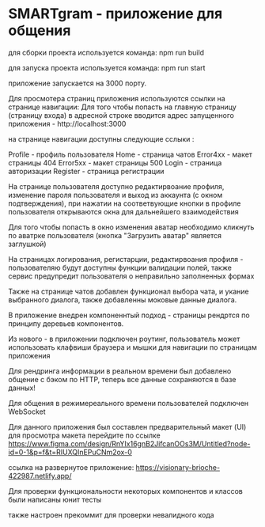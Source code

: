 # SMARTgram - приложение для общения

для сборки проекта используется команда:
npm run build

для запуска проекта используется команда:
npm run start

приложение запускается на 3000 порту.

Для просмотера страниц приложения используются ссылки на странице навигации:
Для того чтобы попасть на главную страницу (страницу входа) в адресной строке вводится адрес запущенного приложения - http://localhost:3000

на странице навигации доступны следующие сслыки :

Profile - профиль пользователя
Home - страница чатов
Error4xx - макет страницы 404
Error5xx - макет страницы 500
Login - страница авторизации
Register - страница регистрации

На странице пользователя доступно редактирвоание профиля, изменение пароля пользователя и выход из аккаунта (с окном подтверждения), при нажатии на соответвующие кнопки 
в профиле пользователя открываются окна для дальнейшего взаимодействия

Для того чтобы попасть в окно изменения аватар необходимо кликнуть по аватрке пользователя (кнопка "Загрузить аватар" является заглушкой)

На страницах логирования, регистарции, редактирвоания профиля - пользователяю будут доступны функции валидации полей, также сервис предупредит пользователя о неправильно заполненных формах

Также на странице чатов добавлен функционал выбора чата, и укание выбранного диалога, также добавленны моковые данные диалога.

В приложение внедрен компоненнтый подход - страницы рендртся по принципу деревьев компонентов.

Из нового - в приложении подключен роутинг, пользователь может использовать клафвиши браузера и мышки для навигации по страницам приложения

Для рендринга информации в реальном времени был добавлено общение с бэком по HTTP, теперь все данные сохраняются в базе данных!

Для общения в режимереального времени пользователей подключен WebSocket

Для данного приложения был составлен предварительный макет (UI) для просмотра макета перейдите по ссылке
https://www.figma.com/design/RnYIx16gnB2JifcanOOs3M/Untitled?node-id=0-1&p=f&t=RIUXQInEPuCNm2ox-0

ссылка на развернутое приложение:
https://visionary-brioche-422987.netlify.app/

Для проверки функциональности некоторых компонентов и классов были написаны юнит тесты

также настроен прекоммит для проверки невалидного кода
